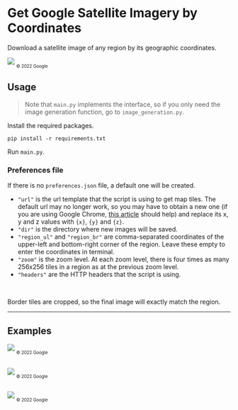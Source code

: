 # Get Google Satellite Imagery by Coordinates

Download a satellite image of any region by its geographic coordinates.

![](examples/img_1.png)
<sub><sub>© 2022 Google<sub><sub>

## Usage

>Note that `main.py` implements the interface, so if you only need the image generation function, go to `image_generation.py`.

Install the required packages.<br>
```console
pip install -r requirements.txt
```
Run `main.py`.

### Preferences file
If there is no `preferences.json` file, a default one will be created.

* `"url"` is the url template that the script is using to get map tiles. The default url may no longer work, so you may have to obtain a new one (if you are using Google Chrome, [this article](https://developer.chrome.com/docs/devtools/network/) should help) and replace its x, y and z values with `{x}`, `{y}` and `{z}`.
* `"dir"` is the directory where new images will be saved.
* `"region_ul"` and `"region_br"` are comma-separated coordinates of the upper-left and bottom-right corner of the region. Leave these empty to enter the coordinates in terminal.
* `"zoom"` is the zoom level. At each zoom level, there is four times as many 256x256 tiles in a region as at the previous zoom level.
* `"headers"` are the HTTP headers that the script is using.
<br>

Border tiles are cropped, so the final image will exactly match the region.
  
---
## Examples

![](examples/img_2.png)
<sub><sub>© 2022 Google<sub><sub>
<br><br>

![](examples/img_3.png)
<sub><sub>© 2022 Google<sub><sub>
<br><br>

![](examples/img_4.png)
<sub><sub>© 2022 Google<sub><sub>
